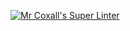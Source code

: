 [![Mr Coxall's Super Linter](https://github.com/Troy-Appleby/ICS4U-Intro05-Typescript/workflows/Mr%20Coxall's%20Super%20Linter/badge.svg)](https://github.com/Troy-Appleby/ICS4U-Intro05-Typescript/actions/)
